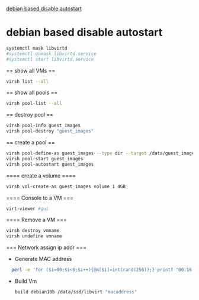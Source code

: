 [debian based disable autostart](#debian_no_autostart)

<!-- markdown code between the link & anchor-tag -->

<a id="debian_no_autostart"></a>

# debian based disable autostart
```bash
systemctl mask libvirtd
#systemctl unmask libvirtd.service 
#systemctl start libvirtd.service
```

== show all VMs ==
```bash
virsh list --all
```

== show all pools ==
```bash
virsh pool-list --all
```

== destroy pool ==
```bash
virsh pool-info guest_images
virsh pool-destroy "guest_images"
```

== create a pool ==
```bash
virsh pool-define-as guest_images --type dir --target /data/guest_images
virsh pool-start guest_images
virsh pool-autostart guest_images
```

==== create a volume ====
```bash
virsh vol-create-as guest_images volume 1 4GB
```

==== Console to a VM ===
```bash
virt-viewer #gui
```

==== Remove a VM ===
```bash
virsh destroy vmname
virsh undefine vmname
```

=== Network assign ip addr ===
* Generate MAC address
```bash
  perl -e 'for ($i=00;$i<6;$i++){@m[$i]=int(rand(256));} printf "00:16:3E:%X:%X:%X\n",@m;'
```
* Build Vm
  ```bash
  build debian10b /data/ssd/libvirt "macaddress"
  ```
